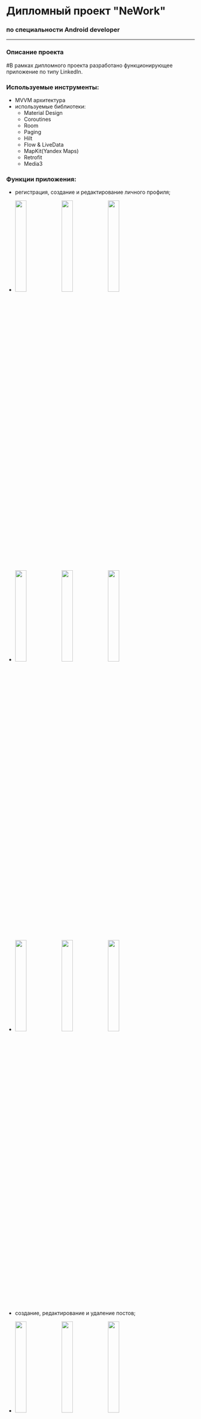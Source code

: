 # Дипломный проект "NeWork"

### по специальности Android developer
---

### Описание проекта

#В рамках дипломного проекта разработано функционирующее приложение по типу LinkedIn.

### Используемые инструменты:

- MVVM архитектура
- используемые библиотеки:
    - Material Design
    - Coroutines
    - Room
    - Paging
    - Hilt
    - Flow & LiveData
    - MapKit(Yandex Maps)
    - Retrofit
    - Media3

### Функции приложения:

- регистрация, создание и редактирование личного профиля;
- <img src ="https://github.com/TsuraEvgesha/NeWork/blob/main/screen/1.jpg" width=25% height=25%> <img src ="https://github.com/TsuraEvgesha/NeWork/blob/main/screen/2.jpg" width=25% height=25%> <img src ="https://github.com/TsuraEvgesha/NeWork/blob/main/screen/3.jpg" width=25% height=25%>
- <img src ="https://github.com/TsuraEvgesha/NeWork/blob/main/screen/4.jpg" width=25% height=25%> <img src ="https://github.com/TsuraEvgesha/NeWork/blob/main/screen/5.jpg" width=25% height=25%> <img src ="https://github.com/TsuraEvgesha/NeWork/blob/main/screen/6.jpg" width=25% height=25%>
- <img src ="https://github.com/TsuraEvgesha/NeWork/blob/main/screen/34.jpg" width=25% height=25%> <img src ="https://github.com/TsuraEvgesha/NeWork/blob/main/screen/35.jpg" width=25% height=25%> <img src ="https://github.com/TsuraEvgesha/NeWork/blob/main/screen/36.jpg" width=25% height=25%>

- создание, редактирование и удаление постов;
- <img src ="https://github.com/TsuraEvgesha/NeWork/blob/main/screen/7.jpg" width=25% height=25%> <img src ="https://github.com/TsuraEvgesha/NeWork/blob/main/screen/8.jpg" width=25% height=25%> <img src ="https://github.com/TsuraEvgesha/NeWork/blob/main/screen/10.jpg" width=25% height=25%> 
- <img src ="https://github.com/TsuraEvgesha/NeWork/blob/main/screen/11.jpg" width=25% height=25%> <img src ="https://github.com/TsuraEvgesha/NeWork/blob/main/screen/12.jpg" width=25% height=25%> <img src ="https://github.com/TsuraEvgesha/NeWork/blob/main/screen/14.jpg" width=25% height=25%>

- просмотр вложенных файлов;
- <img src ="https://github.com/TsuraEvgesha/NeWork/blob/main/screen/15.jpg" width=25% height=25%> <img src ="https://github.com/TsuraEvgesha/NeWork/blob/main/screen/16.jpg" width=25% height=25%> <img src ="https://github.com/TsuraEvgesha/NeWork/blob/main/screen/17.jpg" width=25% height=25%> 

- создание, редактирование и удаление событий;
- <img src ="https://github.com/TsuraEvgesha/NeWork/blob/main/screen/18.jpg" width=25% height=25%> <img src ="https://github.com/TsuraEvgesha/NeWork/blob/main/screen/19.jpg" width=25% height=25%> <img src ="https://github.com/TsuraEvgesha/NeWork/blob/main/screen/21.jpg" width=25% height=25%>
- <img src ="https://github.com/TsuraEvgesha/NeWork/blob/main/screen/22.jpg" width=25% height=25%> <img src ="https://github.com/TsuraEvgesha/NeWork/blob/main/screen/23.jpg" width=25% height=25%> <img src ="https://github.com/TsuraEvgesha/NeWork/blob/main/screen/24.jpg" width=25% height=25%>
- сохранение мест работы и социальных связей с привязкой к профилю;
- <img src ="https://github.com/TsuraEvgesha/NeWork/blob/main/screen/25.jpg" width=25% height=25%> <img src ="https://github.com/TsuraEvgesha/NeWork/blob/main/screen/26.jpg" width=25% height=25%> <img src ="https://github.com/TsuraEvgesha/NeWork/blob/main/screen/27.jpg" width=25% height=25%>
- <img src ="https://github.com/TsuraEvgesha/NeWork/blob/main/screen/28.jpg" width=25% height=25%> <img src ="https://github.com/TsuraEvgesha/NeWork/blob/main/screen/29.jpg" width=25% height=25%> <img src ="https://github.com/TsuraEvgesha/NeWork/blob/main/screen/30.jpg" width=25% height=25%>
- просмотр страницы пользователей с возможностью поиска по имени;
- <img src ="https://github.com/TsuraEvgesha/NeWork/blob/main/screen/31.jpg" width=25% height=25%> <img src ="https://github.com/TsuraEvgesha/NeWork/blob/main/screen/32.jpg" width=25% height=25%> <img src ="https://github.com/TsuraEvgesha/NeWork/blob/main/screen/33.jpg" width=25% height=25%>
- возможности работы с постами и событиями (лайки, поделится, просмотр спикеров, участников и тех,
  кому понравился пос или событие)
- <img src ="https://github.com/TsuraEvgesha/NeWork/blob/main/screen/38.jpg" width=25% height=25%> <img src ="https://github.com/TsuraEvgesha/NeWork/blob/main/screen/39.jpg" width=25% height=25%> <img src ="https://github.com/TsuraEvgesha/NeWork/blob/main/screen/40.jpg" width=25% height=25%>

Приложение выполнено на 2 языках(русский и английский), есть возможность расширения словарей и
функциональности.
Сборка ругается на firebase точнее на создание секретной переменной на github



